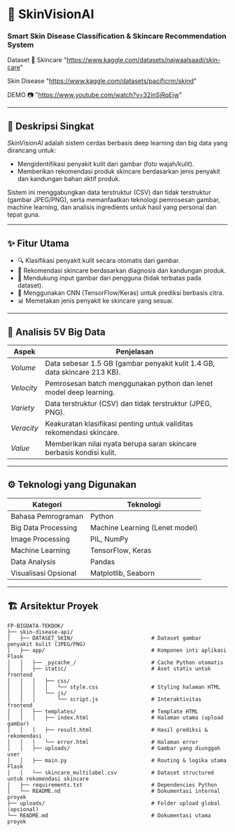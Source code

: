 # 🧠 SkinVisionAI
### Smart Skin Disease Classification & Skincare Recommendation System

Dataset 📁
Skincare
"https://www.kaggle.com/datasets/najwaalsaadi/skin-care" 

Skin Disease
"https://www.kaggle.com/datasets/pacificrm/skind"

DEMO 📷
"https://www.youtube.com/watch?v=32inSjRqEjw"

---

## 📌 Deskripsi Singkat

*SkinVisionAI* adalah sistem cerdas berbasis deep learning dan big data yang dirancang untuk:
- Mengidentifikasi penyakit kulit dari gambar (foto wajah/kulit).
- Memberikan rekomendasi produk skincare berdasarkan jenis penyakit dan kandungan bahan aktif produk.

Sistem ini menggabungkan data terstruktur (CSV) dan tidak terstruktur (gambar JPEG/PNG), serta memanfaatkan teknologi pemrosesan gambar, machine learning, dan analisis ingredients untuk hasil yang personal dan tepat guna.

---

## ✨ Fitur Utama

- 🔍 Klasifikasi penyakit kulit secara otomatis dari gambar.
- 🧴 Rekomendasi skincare berdasarkan diagnosis dan kandungan produk.
- 📂 Mendukung input gambar dari pengguna (tidak terbatas pada dataset).
- 🧠 Menggunakan CNN (TensorFlow/Keras) untuk prediksi berbasis citra.
- 📊 Memetakan jenis penyakit ke skincare yang sesuai.

---

## 🧠 Analisis 5V Big Data

| Aspek      | Penjelasan                                                                 |
|------------|-----------------------------------------------------------------------------|
| *Volume* | Data sebesar 1.5 GB (gambar penyakit kulit 1.4 GB, data skincare 213 KB).  |
| *Velocity* | Pemrosesan batch menggunakan python dan lenet model deep learning.            |
| *Variety* | Data terstruktur (CSV) dan tidak terstruktur (JPEG, PNG).                 |
| *Veracity* | Keakuratan klasifikasi penting untuk validitas rekomendasi skincare.     |
| *Value*   | Memberikan nilai nyata berupa saran skincare berbasis kondisi kulit.      |

---
## ⚙ Teknologi yang Digunakan

| Kategori            | Teknologi                  |
|---------------------|----------------------------|
| Bahasa Pemrograman  | Python                     |
| Big Data Processing | Machine Learning (Lenet model)     |
| Image Processing    | PIL, NumPy                 |
| Machine Learning    | TensorFlow, Keras          |
| Data Analysis       | Pandas                     |
| Visualisasi Opsional| Matplotlib, Seaborn        |

---
## 🏗 Arsitektur Proyek
```plaintext
FP-BIGDATA-TEKDOK/
├── skin-disease-api/
│   ├── DATASET_SKIN/                         # Dataset gambar penyakit kulit (JPEG/PNG)
│   ├── app/                                  # Komponen inti aplikasi Flask
│   │   ├── _pycache_/                        # Cache Python otomatis
│   │   ├── static/                           # Aset statis untuk frontend
│   │   │   ├── css/
│   │   │   │   └── style.css                 # Styling halaman HTML
│   │   │   └── js/
│   │   │       └── script.js                 # Interaktivitas frontend
│   │   ├── templates/                        # Template HTML
│   │   │   ├── index.html                    # Halaman utama (upload gambar)
│   │   │   ├── result.html                   # Hasil prediksi & rekomendasi
│   │   │   └── error.html                    # Halaman error
│   │   ├── uploads/                          # Gambar yang diunggah user
│   │   ├── main.py                           # Routing & logika utama Flask
│   │   └── skincare_multilabel.csv           # Dataset structured untuk rekomendasi skincare
│   ├── requirements.txt                      # Dependencies Python
│   └── README.nd                             # Dokumentasi internal proyek
├── uploads/                                  # Folder upload global (opsional)
└── README.md                                 # Dokumentasi utama proyek



